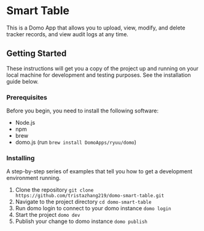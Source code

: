 # Smart Table

This is a Domo App that allows you to upload, view, modify, and delete tracker records, and view audit logs at any time.

## Getting Started

These instructions will get you a copy of the project up and running on your local machine for development and testing purposes. See the installation guide below.

### Prerequisites

Before you begin, you need to install the following software:

- Node.js
- npm
- brew
- domo.js (run `brew install DomoApps/ryuu/domo`)

### Installing

A step-by-step series of examples that tell you how to get a development environment running.

1. Clone the repository
`git clone https://github.com/tristazhang219/domo-smart-table.git`
2. Navigate to the project directory
`cd domo-smart-table`
3. Run domo login to connect to your domo instance
`domo login`   
4. Start the project
`domo dev`
5. Publish your change to domo instance
`domo publish`
